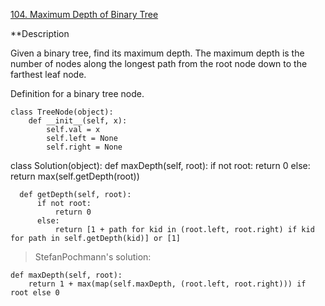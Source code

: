 [104. Maximum Depth of Binary Tree](https://leetcode.com/problems/maximum-depth-of-binary-tree/description/)

**Description

Given a binary tree, find its maximum depth.
The maximum depth is the number of nodes along the longest path from the root node down to the farthest leaf node.

Definition for a binary tree node.

    class TreeNode(object):
        def __init__(self, x):
            self.val = x
            self.left = None
            self.right = None

  class Solution(object):
      def maxDepth(self, root):
          if not root:
              return 0
          else:
              return max(self.getDepth(root))
  
      def getDepth(self, root):
          if not root:
              return 0
          else:
              return [1 + path for kid in (root.left, root.right) if kid for path in self.getDepth(kid)] or [1]
              

> StefanPochmann's solution:
    
    def maxDepth(self, root):
        return 1 + max(map(self.maxDepth, (root.left, root.right))) if root else 0

